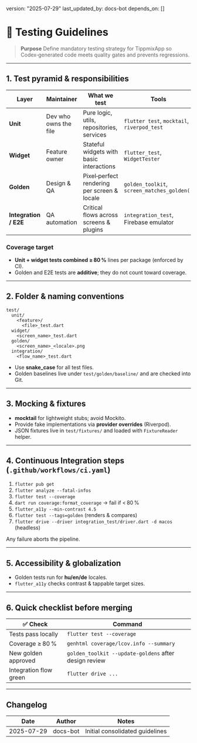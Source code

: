 version: "2025-07-29"
last\_updated\_by: docs-bot
depends\_on: \[]

# 🧪 Testing Guidelines

> **Purpose**
> Define mandatory testing strategy for TippmixApp so Codex‑generated code meets quality gates and prevents regressions.

---

## 1. Test pyramid & responsibilities

| Layer                 | Maintainer            | What we test                                | Tools                                       |
| --------------------- | --------------------- | ------------------------------------------- | ------------------------------------------- |
| **Unit**              | Dev who owns the file | Pure logic, utils, repositories, services   | `flutter test`, `mocktail`, `riverpod_test` |
| **Widget**            | Feature owner         | Stateful widgets with basic interactions    | `flutter_test`, `WidgetTester`              |
| **Golden**            | Design & QA           | Pixel‑perfect rendering per screen & locale | `golden_toolkit`, `screen_matches_golden()` |
| **Integration / E2E** | QA automation         | Critical flows across screens & plugins     | `integration_test`, Firebase emulator       |

### Coverage target

- **Unit + widget tests combined ≥ 80 %** lines per package (enforced by CI).
- Golden and E2E tests are **additive**; they do not count toward coverage.

---

## 2. Folder & naming conventions

```
test/
  unit/
    <feature>/
      <file>_test.dart
  widget/
    <screen_name>_test.dart
  golden/
    <screen_name>_<locale>.png
  integration/
    <flow_name>_test.dart
```

- Use **snake\_case** for all test files.
- Golden baselines live under `test/golden/baseline/` and are checked into Git.

---

## 3. Mocking & fixtures

- **mocktail** for lightweight stubs; avoid Mockito.
- Provide fake implementations via **provider overrides** (Riverpod).
- JSON fixtures live in `test/fixtures/` and loaded with `FixtureReader` helper.

---

## 4. Continuous Integration steps (`.github/workflows/ci.yaml`)

1. `flutter pub get`
2. `flutter analyze --fatal-infos`
3. `flutter test --coverage`
4. `dart run coverage:format_coverage` → fail if < 80 %
5. `flutter_a11y --min-contrast 4.5`
6. `flutter test --tags=golden` (renders & compares)
7. `flutter drive --driver integration_test/driver.dart -d macos` (headless)

Any failure aborts the pipeline.

---

## 5. Accessibility & globalization

- Golden tests run for **hu/en/de** locales.
- `flutter_a11y` checks contrast & tappable target sizes.

---

## 6. Quick checklist before merging

| ✅ Check                | Command                                               |
| ---------------------- | ----------------------------------------------------- |
| Tests pass locally     | `flutter test --coverage`                             |
| Coverage ≥ 80 %        | `genhtml coverage/lcov.info --summary`                |
| New golden approved    | `golden_toolkit --update-goldens` after design review |
| Integration flow green | `flutter drive ...`                                   |

---

## Changelog

| Date       | Author   | Notes                           |
| ---------- | -------- | ------------------------------- |
| 2025-07-29 | docs-bot | Initial consolidated guidelines |
